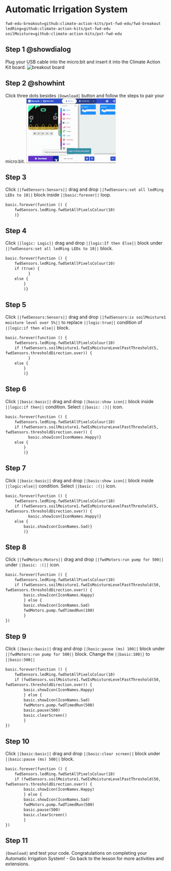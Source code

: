 # Automatic Irrigation System
```package
fwd-edu-breakout=github:climate-action-kits/pxt-fwd-edu/fwd-breakout
ledRing=github:climate-action-kits/pxt-fwd-edu
soilMoisture=github:climate-action-kits/pxt-fwd-edu
```
## Step 1 @showdialog
Plug your USB cable into the micro:bit and insert it into the 
Climate Action Kit board. 
![breakout board](https://raw.githubusercontent.com/mbakhtar/wind-turbine-lesson-tutorial/master/breakout-resized.png)

## Step 2 @showhint
Click three dots besides ``|Download|`` button and follow the steps to pair your micro:bit.
![pair gif](https://raw.githubusercontent.com/mbakhtar/iste-electric-vehicle-v1/master/pair%20microbit-280x203.gif)

## Step 3
Click ``||fwdSensors:Sensors||`` drag and drop ``||fwdSensors:set all ledRing LEDs to 10||`` block inside ``||basic:forever||`` loop.
```blocks
basic.forever(function () {
    fwdSensors.ledRing.fwdSetAllPixelsColour(10)
    )}
```
## Step 4
Click ``||logic: Logic||`` drag and drop ``||logic:If then Else||``
block under ``||fwdSensors:set all ledRing LEDs to 10||`` block.
```blocks
basic.forever(function () {
    fwdSensors.ledRing.fwdSetAllPixelsColour(10)
    if (true) {
          } 
    else {
        }
        )}
```
## Step 5
Click ``||fwdSensors:Sensors||`` drag and drop ``||fwdSensors:is soilMoisture1 moisture level over 5%||`` 
to replace ``||logic:true||`` condition of ``||logic:if then else||`` block.
```blocks
basic.forever(function () {
    fwdSensors.ledRing.fwdSetAllPixelsColour(10)
    if (fwdSensors.soilMoisture1.fwdIsMoistureLevelPastThreshold(5, fwdSensors.thresholdDirection.over)) {
          } 
    else {
        }
        )}
```
## Step 6
Click ``||basic:basic||`` drag and drop ``||basic:show icon||`` block inside ``||logic:if then||`` condition. 
Select ``||basic: :)||`` icon.
```blocks
basic.forever(function () {
    fwdSensors.ledRing.fwdSetAllPixelsColour(10)
    if (fwdSensors.soilMoisture1.fwdIsMoistureLevelPastThreshold(5, fwdSensors.thresholdDirection.over)) {
          basic.showIcon(IconNames.Happy)} 
    else {
        }
        )}
```
## Step 7
Click ``||basic:basic||`` drag and drop ``||basic:show icon||`` block inside ``||logic:else||`` condition.
Select ``||basic: :(||`` icon.
```blocks
basic.forever(function () {
    fwdSensors.ledRing.fwdSetAllPixelsColour(10)
    if (fwdSensors.soilMoisture1.fwdIsMoistureLevelPastThreshold(5, fwdSensors.thresholdDirection.over)) {
          basic.showIcon(IconNames.Happy)} 
    else {
        basic.showIcon(IconNames.Sad)}
        )}
```
## Step 8
Click ``||fwdMotors:Motors||`` drag and drop ``||fwdMotors:run pump for 500||`` under 
 ``||basic: :(||`` icon. 
```blocks
basic.forever(function () {
    fwdSensors.ledRing.fwdSetAllPixelsColour(10)
    if (fwdSensors.soilMoisture1.fwdIsMoistureLevelPastThreshold(50, fwdSensors.thresholdDirection.over)) {
        basic.showIcon(IconNames.Happy)
        } else {
        basic.showIcon(IconNames.Sad)
        fwdMotors.pump.fwdTimedRun(100)
        }
})
```
## Step 9
Click ``||basic:basic||`` drag and drop ``||basic:pause (ms) 100||`` block under ``||fwdMotors:run pump for 500||`` block. 
Change the ``||basic:100||`` to ``||basic:500||``
```blocks
basic.forever(function () {
    fwdSensors.ledRing.fwdSetAllPixelsColour(10)
    if (fwdSensors.soilMoisture1.fwdIsMoistureLevelPastThreshold(50, fwdSensors.thresholdDirection.over)) {
        basic.showIcon(IconNames.Happy)
        } else {
        basic.showIcon(IconNames.Sad)
        fwdMotors.pump.fwdTimedRun(500)
        basic.pause(500)
        basic.clearScreen()
        }
})
```
## Step 10
Click ``||basic:basic||`` drag and drop ``||basic:clear screen||`` 
block under ``||basic:pause (ms) 500||`` block.
```blocks
basic.forever(function () {
    fwdSensors.ledRing.fwdSetAllPixelsColour(10)
    if (fwdSensors.soilMoisture1.fwdIsMoistureLevelPastThreshold(50, fwdSensors.thresholdDirection.over)) {
        basic.showIcon(IconNames.Happy)
        } else {
        basic.showIcon(IconNames.Sad)
        fwdMotors.pump.fwdTimedRun(500)
        basic.pause(500)
        basic.clearScreen()
        }
})
```
## Step 11
``|Download|`` and test your code.
Congratulations on completing your Automatic Irrigation System! - Go back to the lesson for more activities and extensions.
